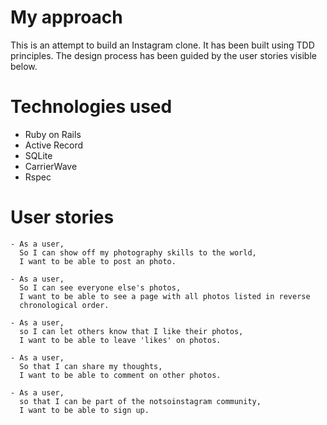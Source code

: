 My approach
===========

This is an attempt to build an Instagram clone. It has been built using
TDD principles. The design process has been guided by the user stories
visible below.

# Technologies used

- Ruby on Rails
- Active Record
- SQLite
- CarrierWave
- Rspec

# User stories
```
- As a user,
  So I can show off my photography skills to the world,
  I want to be able to post an photo.

- As a user,
  So I can see everyone else's photos,
  I want to be able to see a page with all photos listed in reverse
  chronological order.

- As a user,
  so I can let others know that I like their photos,
  I want to be able to leave 'likes' on photos.

- As a user,
  So that I can share my thoughts,
  I want to be able to comment on other photos.

- As a user,
  so that I can be part of the notsoinstagram community,
  I want to be able to sign up.
```
